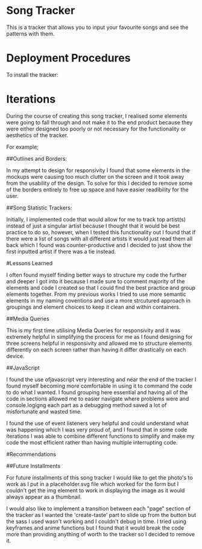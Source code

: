 # Song Tracker 

This is a tracker that allows you to input your favourite songs and see the patterns with them. 

# Deployment Procedures 

To install the tracker: 

<npm install> 

<npm run dev> 

# Iterations 
  
During the course of creating this song tracker, I realised some elements were going to fall through and not make it to the end product because they were either designed too poorly or not necessary for the functionality or aesthetics of the tracker. 
 
For example; 
  
  ##Outlines and Borders: 
 
In my attempt to design for responsivity I found that some elements in the mockups were causing too much clutter on the screen and it took away from the usability of the design. To solve for this I decided to remove some of the borders entirely to free up space and have easier readibility for the user. 
  
  ##Song Statistic Trackers: 
  
Initially, I implemented code that would allow for me to track top artist(s) instead of just a singular artist because I thought that it would be best practice to do so, however, when I tested this functionality out I found that if there were a list of songs with all different artists it would just read them all back which I found was counter-productive and I decided to just show the first inputted artist if there was a tie instead. 
  
#Lessons Learned 

I often found myself finding better ways to structure my code the further and deeper I got into it because I made sure to comment majority of the elements and code I created so that I could find the best practice and group elements together. From my previous works I tried to use more semantic elements in my naming coventions and use a more strcutured approach in groupings and element choices to keep it clean and within containers. 
  
  ##Media Queries 
  
This is my first time utilising Media Queries for responsivity and it was extremely helpful in simplifying the process for me as I found designing for three screens helpful in responsivity and allowed me to structure elements differently on each screen rather than having it differ drastically on each device.
  
  ##JavaScript 
  
I found the use ofjavascript very interesting and near the end of the tracker I found myself becoming more comfortable in using it to command the code to do what I wanted. I found grouping here essential and having all of the code in sections allowed me to easier navigate where problems were and console.logigng each part as a debugging method saved a lot of misfortunate and wasted time. 
 
I found the use of event listeners very helpful and could understand what was happening which I was very proud of, and I found that in some code iterations I was able to combine different functions to simplify and make my code the most efficient rather than having multiple interrupting code. 
 
#Recommendations 
  
##Future Installments 
 
  For future installments of this song tracker I would like to get the photo's to work as I put in a placeholder.svg file which worked for the form but I couldn't get the img element to work in displaying the image as it would always appear as a thumbnail. 
  
  I would also like to implement a transition between each "page" section of the tracker as I wanted the 'create-taste' part to slide up from the button but the sass I used wasn't working and I couldn't debug in time. I tried using keyframes and anime functions but I found that it would break the code more than providing anything of worth to the tracker so I decided to remove it. 

 

  
